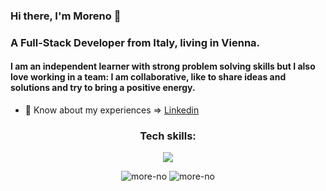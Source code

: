### Hi there,  I'm Moreno 👋

<h3>A Full-Stack Developer from Italy, living in Vienna.</h3>
  
<h4>I am an independent learner with strong problem solving skills but I also love working in a team: I am collaborative, like to share ideas and solutions and try to bring a positive energy.</h4>


- 📄 Know about my experiences  =>  [Linkedin](https://www.linkedin.com/in/moreno-dore/)

<h3 align="center">Tech skills:</h3>

<p align="center">
  <a href="https://skillicons.dev">
<img src="https://skillicons.dev/icons?i=js,ts,nodejs,react,,nextjs,vue,nuxtjs,tailwind,nestjs,postgres,webstorm,vscode&perline=9"  />
  </a>
</p>

<p align="center">
<span>
<img src="https://github-readme-stats.vercel.app/api?username=more-no&show_icons=true&locale=en" alt="more-no" />
</span>
<span>
<img src="https://github-readme-stats.vercel.app/api/top-langs?username=more-no&show_icons=true&locale=en&layout=compact" alt="more-no" />
</span>
</p>

